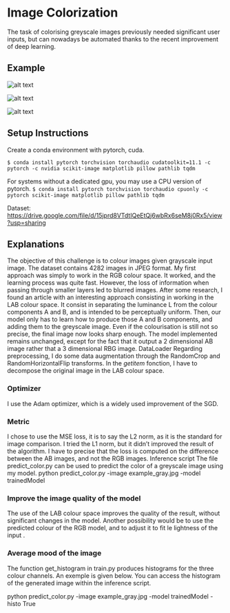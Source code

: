 # Image Colorization
The task of colorising greyscale images previously needed significant user inputs, but can nowadays be automated thanks to the recent improvement of deep learning.

## Example

![alt text](https://user-images.githubusercontent.com/90635018/141796648-725ccd65-7dde-48eb-b2fa-43cfe781087f.png)

![alt text](https://user-images.githubusercontent.com/90635018/141796684-3f09b29b-2a5a-413e-a340-c9787a8a0130.png)

![alt text](https://user-images.githubusercontent.com/90635018/141796723-f31c943c-7fc8-4005-a73a-0cdd62303f14.png)


## Setup Instructions
Create a conda environment with pytorch, cuda. 

`$ conda install pytorch torchvision torchaudio cudatoolkit=11.1 -c pytorch -c nvidia scikit-image matplotlib pillow pathlib tqdm`

For systems without a dedicated gpu, you may use a CPU version of pytorch.
`$ conda install pytorch torchvision torchaudio cpuonly -c pytorch scikit-image matplotlib pillow pathlib tqdm`

Dataset: https://drive.google.com/file/d/15jprd8VTdtIQeEtQj6wbRx6seM8j0Rx5/view?usp=sharing

## Explanations

The objective of this challenge is to colour images given grayscale input image. The dataset contains 4282 images in JPEG format. 
My first approach was simply to work in the RGB colour space. It worked, and the learning process was quite fast. However, the loss of information when passing through smaller layers led to blurred images. 
After some research, I found an article with an interesting approach consisting in working in the LAB colour space. It consist in separating the luminance L from the colour components A and B, and is intended to be perceptually uniform. Then, our model only has to learn how to produce those A and B components, and adding them to the greyscale image. Even if the colourisation is still not so precise, the final image now looks sharp enough. 
The model implemented remains unchanged, except for the fact that it output a 2 dimensional AB image rather that a 3 dimensional RBG image. 
DataLoader
Regarding preprocessing, I do some data augmentation through the RandomCrop and RandomHorizontalFlip transforms. In the _getitem_ fonction, I have to decompose the original image in the LAB colour space. 

### Optimizer 
I use the Adam optimizer, which is a widely used improvement of the SGD. 

### Metric
I chose to use the MSE loss, it is to say the L2 norm, as it is the standard for image comparison. I tried the L1 norm, but it didn’t improved the result of the algorithm. 
I have to precise that the loss is computed on the difference between the AB images, and not the RGB images.
Inference script
The file predict_color.py can be used to predict the color of a greyscale image using my model.
python predict_color.py -image example_gray.jpg -model trainedModel

### Improve the image quality of the model
The use of the LAB colour space improves the quality of the result, without significant changes in the model. Another possibility would be to use the predicted colour of the RGB model, and to adjust it to fit le lightness of the input .

### Average mood of the image
The function get_histogram in train.py produces histograms for the three colour channels. An exemple is given below. You can access the histogram of the generated image within the inference script.


python predict_color.py -image example_gray.jpg -model trainedModel -histo True

